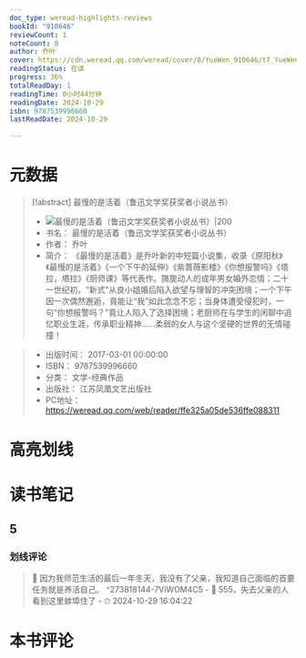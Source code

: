 ```yaml
---
doc_type: weread-highlights-reviews
bookId: "910646"
reviewCount: 1
noteCount: 0
author: 乔叶
cover: https://cdn.weread.qq.com/weread/cover/8/YueWen_910646/t7_YueWen_910646.jpg
readingStatus: 在读
progress: 36%
totalReadDay: 1
readingTime: 0小时44分钟
readingDate: 2024-10-29
isbn: 9787539996660
lastReadDate: 2024-10-29

---
```

# 元数据
> [!abstract] 最慢的是活着（鲁迅文学奖获奖者小说丛书）
> - ![ 最慢的是活着（鲁迅文学奖获奖者小说丛书）|200](https://cdn.weread.qq.com/weread/cover/8/YueWen_910646/t7_YueWen_910646.jpg)
> - 书名： 最慢的是活着（鲁迅文学奖获奖者小说丛书）
> - 作者： 乔叶
> - 简介： 《最慢的是活着》是乔叶新的中短篇小说集，收录《原阳秋》《最慢的是活着》《一个下午的延伸》《紫蔷薇影楼》《你想报警吗》《塔拉，塔拉》《厨师课》等代表作。旖旎动人的成年男女婚外恋情；二十一世纪初，“新式”从良小姐婚后陷入欲望与理智的冲突困境；一个下午因一次偶然邂逅，竟能让“我”如此念念不忘；当身体遭受侵犯时，一句“你想报警吗？”竟让人陷入了选择困境；老厨师在与学生的闲聊中追忆职业生涯，传承职业精神……柔弱的女人与这个坚硬的世界的无情碰撞！

> - 出版时间： 2017-03-01 00:00:00
> - ISBN： 9787539996660
> - 分类： 文学-经典作品
> - 出版社： 江苏凤凰文艺出版社
> - PC地址：https://weread.qq.com/web/reader/ffe325a05de536ffe088311

# 高亮划线

# 读书笔记

## 5

### 划线评论
> 📌 因为我师范生活的最后一年冬天，我没有了父亲，我知道自己面临的首要任务就是养活自己。  ^273818144-7ViWOM4C5
    - 💭 555，失去父亲的人看到这里蚌埠住了
    - ⏱ 2024-10-29 16:04:22
   
# 本书评论

